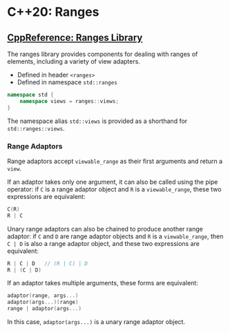 # C++20: Ranges

## [CppReference: Ranges Library](https://en.cppreference.com/w/cpp/ranges)

The ranges library provides components for dealing with ranges of elements, including a variety of view adapters.
- Defined in header `<ranges>`
- Defined in namespace `std::ranges`

```c++
namespace std {
    namespace views = ranges::views;
}
```

The namespace alias `std::views` is provided as a shorthand for `std::ranges::views`.

### Range Adaptors

Range adaptors accept `viewable_range` as their first arguments and return a `view`.

If an adaptor takes only one argument, it can also be called using the pipe operator: if `C` is a range adaptor object and `R` is a `viewable_range`, these two expressions are equivalent:

```c++
C(R)
R | C
```

Unary range adaptors can also be chained to produce another range adaptor: if `C` and `D` are range adaptor objects and `R` is a `viewable_range`, then `C | D` is also a range adaptor object, and these two expressions are equivalent:

```c++
R | C | D   // (R | C) | D
R | (C | D)
```

If an adaptor takes multiple arguments, these forms are equivalent:

```c++
adaptor(range, args...)
adaptor(args...)(range)
range | adaptor(args...)
```

In this case, `adaptor(args...)` is a unary range adaptor object.



